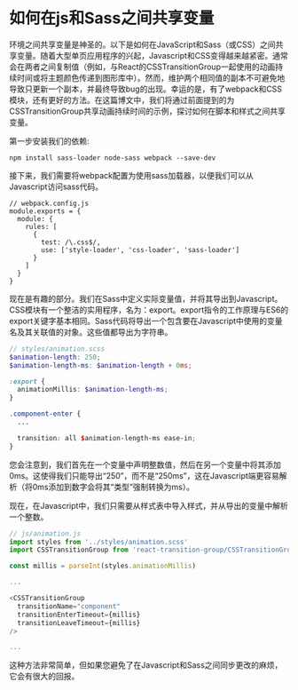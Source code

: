 # 如何在js和Sass之间共享变量

环境之间共享变量是神圣的。以下是如何在JavaScript和Sass（或CSS）之间共享变量。随着大型单页应用程序的兴起，Javascript和CSS变得越来越紧密。通常会在两者之间复制值（例如，与React的CSSTransitionGroup一起使用的动画持续时间或将主题颜色传递到图形库中）。然而，维护两个相同值的副本不可避免地导致只更新一个副本，并最终导致bug的出现。幸运的是，有了webpack和CSS模块，还有更好的方法。在这篇博文中，我们将通过前面提到的为CSSTransitionGroup共享动画持续时间的示例，探讨如何在脚本和样式之间共享变量。

第一步安装我们的依赖:

```shell
npm install sass-loader node-sass webpack --save-dev
```

接下来，我们需要将webpack配置为使用sass加载器，以便我们可以从Javascript访问sass代码。

```shell
// webpack.config.js
module.exports = {
  module: {
    rules: [
      {
        test: /\.css$/,
        use: ['style-loader', 'css-loader', 'sass-loader']
      }
    ]
  }
}
```

现在是有趣的部分。我们在Sass中定义实际变量值，并将其导出到Javascript。CSS模块有一个整洁的实用程序，名为：export。export指令的工作原理与ES6的export关键字基本相同。Sass代码将导出一个包含要在Javascript中使用的变量名及其关联值的对象。这些值都导出为字符串。

```scss
// styles/animation.scss
$animation-length: 250;
$animation-length-ms: $animation-length + 0ms;

:export {
  animationMillis: $animation-length-ms;
}

.component-enter {
  ...

  transition: all $animation-length-ms ease-in;
}
```

您会注意到，我们首先在一个变量中声明整数值，然后在另一个变量中将其添加0ms。这使得我们只能导出“250”，而不是“250ms”，这在Javascript端更容易解析（将0ms添加到数字会将其“类型”强制转换为ms）。

现在，在Javascript中，我们只需要从样式表中导入样式，并从导出的变量中解析一个整数。

```javascript
// js/animation.js
import styles from '../styles/animation.scss'
import CSSTransitionGroup from 'react-transition-group/CSSTransitionGroup'

const millis = parseInt(styles.animationMillis)

...

<CSSTransitionGroup
  transitionName="component"
  transitionEnterTimeout={millis}
  transitionLeaveTimeout={millis}
/>

...
```

这种方法非常简单，但如果您避免了在Javascript和Sass之间同步更改的麻烦，它会有很大的回报。